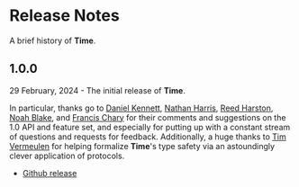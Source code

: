 #  Release Notes

A brief history of **Time**.

## 1.0.0

29 February, 2024 - The initial release of **Time**.

In particular, thanks go to [Daniel Kennett][ikenndac], [Nathan Harris][mordil], [Reed Harston][rtharston], [Noah Blake][nononoah], and [Francis Chary][churowa] for their comments and suggestions on the 1.0 API and feature set, and especially for putting up with a constant stream of questions and requests for feedback. Additionally, a huge thanks to [Tim Vermeulen][timvermeulen] for helping formalize **Time**'s type safety via an astoundingly clever application of protocols.

- [Github release](https://github.com/davedelong/time/releases/tag/1.0.0)

[churowa]: https://github.com/churowa
[ikenndac]: https://github.com/ikenndac
[mordil]: https://github.com/mordil
[nononoah]: https://github.com/nononoah
[rtharston]: https://github.com/rtharston
[timvermeulen]: https://github.com/timvermeulen
